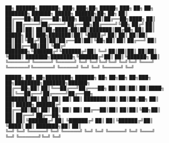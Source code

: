 
██╗      ██████╗  ██████╗ ███╗   ███╗██╗ █████╗ ███╗   ██╗    ██╗     ███████╗ ██████╗  █████╗  ██████╗██╗   ██╗
██║     ██╔═══██╗██╔═══██╗████╗ ████║██║██╔══██╗████╗  ██║    ██║     ██╔════╝██╔════╝ ██╔══██╗██╔════╝╚██╗ ██╔╝
██║     ██║   ██║██║   ██║██╔████╔██║██║███████║██╔██╗ ██║    ██║     █████╗  ██║  ███╗███████║██║      ╚████╔╝ 
██║     ██║   ██║██║   ██║██║╚██╔╝██║██║██╔══██║██║╚██╗██║    ██║     ██╔══╝  ██║   ██║██╔══██║██║       ╚██╔╝  
███████╗╚██████╔╝╚██████╔╝██║ ╚═╝ ██║██║██║  ██║██║ ╚████║    ███████╗███████╗╚██████╔╝██║  ██║╚██████╗   ██║   
╚══════╝ ╚═════╝  ╚═════╝ ╚═╝     ╚═╝╚═╝╚═╝  ╚═╝╚═╝  ╚═══╝    ╚══════╝╚══════╝ ╚═════╝ ╚═╝  ╚═╝ ╚═════╝   ╚═╝   
                                                                                                                
 █████╗ ██╗   ██╗████████╗ ██████╗     ██╗  ██╗██╗   ██╗███╗   ██╗████████╗███████╗██████╗                      
██╔══██╗██║   ██║╚══██╔══╝██╔═══██╗    ██║  ██║██║   ██║████╗  ██║╚══██╔══╝██╔════╝██╔══██╗                     
███████║██║   ██║   ██║   ██║   ██║    ███████║██║   ██║██╔██╗ ██║   ██║   █████╗  ██████╔╝                     
██╔══██║██║   ██║   ██║   ██║   ██║    ██╔══██║██║   ██║██║╚██╗██║   ██║   ██╔══╝  ██╔══██╗                     
██║  ██║╚██████╔╝   ██║   ╚██████╔╝    ██║  ██║╚██████╔╝██║ ╚████║   ██║   ███████╗██║  ██║                     
╚═╝  ╚═╝ ╚═════╝    ╚═╝    ╚═════╝     ╚═╝  ╚═╝ ╚═════╝ ╚═╝  ╚═══╝   ╚═╝   ╚══════╝╚═╝  ╚═╝                     
                                                                                                                

